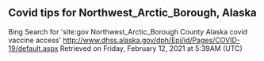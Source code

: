 ## Covid tips for Northwest_Arctic_Borough, Alaska

Bing Search for 'site:gov Northwest_Arctic_Borough County Alaska covid vaccine access'
http://www.dhss.alaska.gov/dph/Epi/id/Pages/COVID-19/default.aspx
Retrieved on Friday, February 12, 2021 at 5:39AM (UTC)